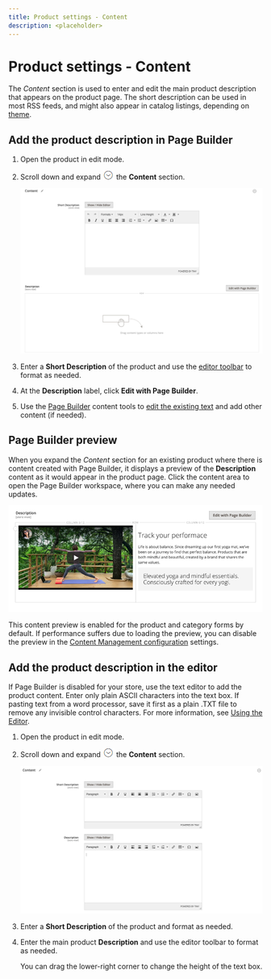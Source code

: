 ```yaml
---
title: Product settings - Content
description: <placeholder>
---
```

# Product settings - Content

The _Content_ section is used to enter and edit the main product description that appears on the product page. The short description can be used in most RSS feeds, and might also appear in catalog listings, depending on [theme](../content-design/themes.md).

## Add the product description in Page Builder

1. Open the product in edit mode.

1. Scroll down and expand ![Expansion selector](../assets/icon-display-expand.png) the **Content** section.

   ![Product content](./assets/product-content.png)<!-- zoom -->

1. Enter a **Short Description** of the product and use the [editor toolbar](../content-design/editor.md) to format as needed.

1. At the **Description** label, click **Edit with Page Builder**.

1. Use the [Page Builder](../page-builder/introduction.md) content tools to [edit the existing text](../page-builder/text.md) and add other content (if needed).

## Page Builder preview

When you expand the _Content_ section for an existing product where there is content created with Page Builder, it displays a preview of the **Description** content as it would appear in the product page. Click the content area to open the Page Builder workspace, where you can make any needed updates.

![Description preview](../page-builder/assets/pb-product-category-content-preview.png)<!-- zoom -->

This content preview is enabled for the product and category forms by default. If performance suffers due to loading the preview, you can disable the preview in the [Content Management configuration](https://docs.magento.com/user-guide/configuration/general/content-management.html#advanced-content-tools) settings.

## Add the product description in the editor

If Page Builder is disabled for your store, use the text editor to add the product content. Enter only plain ASCII characters into the text box. If pasting text from a word processor, save it first as a plain .TXT file to remove any invisible control characters. For more information, see [Using the Editor](../content-design/editor.md).

1. Open the product in edit mode.

1. Scroll down and expand ![Expansion selector](../assets/icon-display-expand.png) the **Content** section.

   ![Simple product content](./assets/product-simple-content.png)<!-- zoom -->

1. Enter a **Short Description** of the product and format as needed.

1. Enter the main product **Description** and use the editor toolbar to format as needed.

   You can drag the lower-right corner to change the height of the text box.

